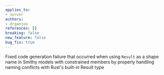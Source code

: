 ```yaml
---
applies_to:
- server
authors:
- drganjoo
references: []
breaking: false
new_feature: false
bug_fix: true
---
```

Fixed code generation failure that occurred when using `Result` as a shape name in Smithy models with constrained members by properly handling naming conflicts with Rust's built-in Result type

